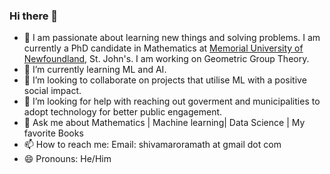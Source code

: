 ### Hi there 👋


- 🔭 I am passionate about learning new things and solving problems. I am currently a PhD candidate in Mathematics at [Memorial University of Newfoundland](https://www.mun.ca), St. John's. I am working on Geometric Group Theory. 
- 🌱 I’m currently learning ML and AI.
- 👯 I’m looking to collaborate on projects that utilise ML with a positive social impact.
- 🤔 I’m looking for help with reaching out goverment and municipalities to adopt technology for better public engagement.
- 💬 Ask me about Mathematics | Machine learning| Data Science | My favorite Books
- 📫 How to reach me: Email: shivamaroramath at gmail dot com
- 😄 Pronouns: He/Him


